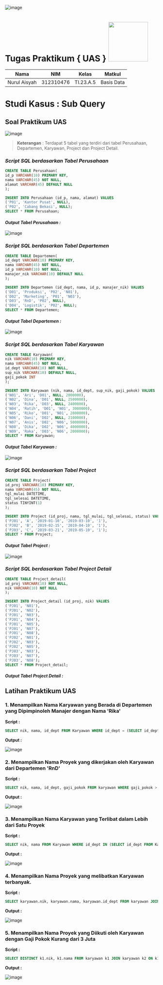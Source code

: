 ![image](https://github.com/nurulaisyah14/praktikumUAS2/assets/148174512/d473e93d-1af8-408d-b8a2-c048ce256738)
# Tugas Praktikum { UAS } <img src=https://logos-download.com/wp-content/uploads/2016/05/MySQL_logo_logotype.png width="130px" >


|**Nama**|**NIM**|**Kelas**|**Matkul**|
|----|---|-----|------|
|Nurul Aisyah|312310476|TI.23.A.5|Basis Data|

# Studi Kasus : Sub Query

## Soal Praktikum UAS
![image](https://github.com/nurulaisyah14/praktikumUAS2/assets/148174512/8d4524f8-5847-4fd5-8fa2-d1c30cb464bf)
> **Keterangan** : Terdapat 5 tabel yang terdiri dari tabel Perusahaan, Departemen, Karyawan, Project dan Project Detail.

### *Script SQL berdasarkan Tabel Perusahaan*
```sql
CREATE TABLE Perusahaan(
id_p VARCHAR(10) PRIMARY KEY,
nama VARCHAR(45) NOT NULL,
alamat VARCHAR(45) DEFAULT NULL
);

INSERT INTO Perusahaan (id_p, nama, alamat) VALUES
('P01', 'Kantor Pusat', NULL),
('P02', 'Cabang Bekasi', NULL);
SELECT * FROM Perusahaan;
```
#### *Output Tabel Perusahaan :*
![image](https://github.com/nurulaisyah14/praktikumUAS2/assets/148174512/d54f5efc-fd80-4c0f-86aa-bbc3550430b9)



### *Script SQL berdasarkan Tabel Departemen*
```sql
CREATE TABLE Departemen(
id_dept VARCHAR(10) PRIMARY KEY,
nama VARCHAR(45) NOT NULL,
id_p VARCHAR(10) NOT NULL,
manajer_nik VARCHAR(10) DEFAULT NULL
);

INSERT INTO Departemen (id_dept, nama, id_p, manajer_nik) VALUES
('D01', 'Produksi', 'P02', 'N01'),
('D02', 'Marketing', 'P01', 'N03'),
('D03', 'RnD', 'P02', NULL),
('D04', 'Logistik', 'P02', NULL);
SELECT * FROM Departemen;
```
#### *Output Tabel Departemen :*
![image](https://github.com/nurulaisyah14/praktikumUAS2/assets/148174512/37a362ec-fbee-4221-a368-1fe4c6c1cb15)



### *Script SQL berdasarkan Tabel Karyawan*
```sql
CREATE TABLE Karyawan(
nik VARCHAR(10) PRIMARY KEY,
nama VARCHAR(45) NOT NULL,
id_dept VARCHAR(10) NOT NULL,
sup_nik VARCHAR(10) DEFAULT NULL,
gaji_pokok INT
);

INSERT INTO Karyawan (nik, nama, id_dept, sup_nik, gaji_pokok) VALUES
('N01', 'Ari', 'D01', NULL, 2000000),
('N02', 'Dina', 'D01', NULL, 2500000),
('N03', 'Rika', 'D03', NULL, 2400000),
('N04', 'Ratih', 'D01', 'N01', 3000000),
('N05', 'Riko', 'D01', 'N01', 2800000),
('N06', 'Dani', 'D02', NULL, 2100000),
('N07', 'Anis', 'D02', 'N06', 5000000),
('N08', 'Dika', 'D02', 'N06', 4000000),
('N09', 'Raka', 'D03', 'N06', 2000000);
SELECT * FROM Karyawan;
```
#### *Output Tabel Karyawan :*
![image](https://github.com/nurulaisyah14/praktikumUAS2/assets/148174512/e554edbb-4813-4f94-a9bd-5433cda88394)





### *Script SQL berdasarkan Tabel Project*
```sql
CREATE TABLE Project(
id_proj VARCHAR(10) PRIMARY KEY,
nama VARCHAR(45) NOT NULL,
tgl_mulai DATETIME,
tgl_selesai DATETIME,
status TINYINT(1)
);

INSERT INTO Project (id_proj, nama, tgl_mulai, tgl_selesai, status) VALUES
('PJ01', 'A', '2019-01-10', '2019-03-10', '1'),
('PJ02', 'B', '2019-02-15', '2019-04-10', '1'),
('PJ03', 'C', '2019-03-21', '2019-05-10', '1');
SELECT * FROM Project;
```
#### *Output Tabel Project :*
![image](https://github.com/nurulaisyah14/praktikumUAS2/assets/148174512/1f911e2e-42b7-46b0-b0cd-def686f97394)




### *Script SQL berdasarkan Tabel Project Detail*
```sql
CREATE TABLE Project_detail(
id_proj VARCHAR(10) NOT NULL,
nik VARCHAR(10) NOT NULL
);

INSERT INTO Project_detail (id_proj, nik) VALUES
('PJ01', 'N01'),
('PJ01', 'N02'),
('PJ01', 'N03'),
('PJ01', 'N04'),
('PJ01', 'N05'),
('PJ01', 'N07'),
('PJ01', 'N08'),
('PJ02', 'N01'),
('PJ02', 'N03'),
('PJ02', 'N05'),
('PJ03', 'N03'),
('PJ03', 'N07'),
('PJ03', 'N08');
SELECT * FROM Project_detail;
```
#### *Output Tabel Project Detail :*






## Latihan Praktikum UAS

### 1. Menampilkan Nama Karyawan yang Berada di Departemen yang Dipimpinoleh Manajer dengan Nama 'Rika'
**Script :**

```sql
SELECT nik, nama, id_dept FROM Karyawan WHERE id_dept = (SELECT id_dept FROM Karyawan WHERE nama = 'Dika');
```

**Output :**

![image](https://github.com/nurulaisyah14/praktikumUAS2/assets/148174512/94609d06-cbd1-4c0b-b696-91fac1569fdd)




### 2. Menampilkan Nama Proyek yang dikerjakan oleh Karyawan dari Departemen 'RnD'
**Script :**

```sql
SELECT nik, nama, id_dept, gaji_pokok FROM karyawan WHERE gaji_pokok > (SELECT AVG(gaji_pokok) FROM Karyawan) ORDER BY gaji_pokok DESC;
```

**Output :**

![image](https://github.com/nurulaisyah14/praktikumUAS2/assets/148174512/33a81ad3-1aaa-4d90-b846-0b22b83b0f08)



### 3. Menampilkan Nama Karyawan yang Terlibat dalam Lebih dari Satu Proyek
**Script :**

```sql
SELECT nik, nama FROM Karyawan WHERE id_dept IN (SELECT id_dept FROM Karyawan WHERE nama LIKE '%K%');
```

**Output :**

![image](https://github.com/nurulaisyah14/praktikumUAS2/assets/148174512/b60c025a-4a81-4e86-9ac4-f4a323f8c949)



### 4. Menampilkan Nama Proyek yang melibatkan Karyawan terbanyak.
**Script :**

```sql
SELECT karyawan.nik, karyawan.nama, karyawan.id_dept FROM karyawan JOIN departemen ON karyawan.id_dept = departemen.id_dept WHERE departemen.id_p = 'P01';
```

**Output :**

![image](https://github.com/nurulaisyah14/praktikumUAS2/assets/148174512/a94dffd7-3a58-497f-8b94-332a2e97baf2)



### 5. Menampilkan Nama Proyek yang Diikuti oleh Karyawan dengan Gaji Pokok Kurang dari 3 Juta
**Script :**

```sql
SELECT DISTINCT k1.nik, k1.nama FROM karyawan k1 JOIN karyawan k2 ON k1.id_dept = k2.id_dept WHERE k1.gaji_pokok > (SELECT AVG(gaji_pokok) FROM karyawan WHERE nama LIKE '%K%');
```

**Output :**

![image](https://github.com/nurulaisyah14/praktikumUAS2/assets/148174512/ff406b5a-2461-4835-adc4-96d52efeea00)

